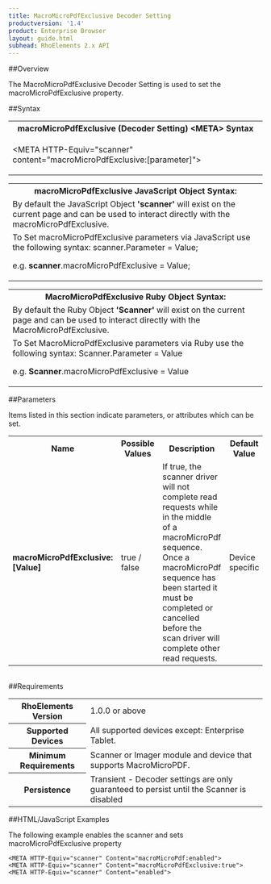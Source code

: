 ```yaml
---
title: MacroMicroPdfExclusive Decoder Setting
productversion: '1.4'
product: Enterprise Browser
layout: guide.html
subhead: RhoElements 2.x API
---
```


##Overview

The MacroMicroPdfExclusive Decoder Setting is used to set the macroMicroPdfExclusive property.

##Syntax

<table class="re-table"><tr><th class="tableHeading">macroMicroPdfExclusive (Decoder Setting) &lt;META&gt; Syntax
</th></tr><tr><td class="clsSyntaxCells clsOddRow"><p>&lt;META HTTP-Equiv="scanner" content="macroMicroPdfExclusive:[parameter]"&gt;</p></td></tr></table>
<table class="re-table"><tr><th class="tableHeading">macroMicroPdfExclusive JavaScript Object Syntax:</th></tr><tr><td class="clsSyntaxCells clsOddRow">
By default the JavaScript Object <b>'scanner'</b> will exist on the current page and can be used to interact directly with the macroMicroPdfExclusive.
</td></tr><tr><td class="clsSyntaxCells clsEvenRow">
To Set macroMicroPdfExclusive parameters via JavaScript use the following syntax: scanner.Parameter = Value;
<P />e.g. <b>scanner</b>.macroMicroPdfExclusive = Value;
</td></tr></table>
<table class="re-table"><tr><th class="tableHeading">MacroMicroPdfExclusive Ruby Object Syntax:</th></tr><tr><td class="clsSyntaxCells clsOddRow">
By default the Ruby Object <b>'Scanner'</b> will exist on the current page and can be used to interact directly with the MacroMicroPdfExclusive.
</td></tr><tr><td class="clsSyntaxCells clsEvenRow">
To Set MacroMicroPdfExclusive parameters via Ruby use the following syntax: Scanner.Parameter = Value
<P />e.g. <b>Scanner</b>.macroMicroPdfExclusive = Value
</td></tr></table>



##Parameters


Items listed in this section indicate parameters, or attributes which can be set.
<table class="re-table"><col width="20%" /><col width="20%" /><col width="38%" /><col width="22%" /><tr><th class="tableHeading">Name</th><th class="tableHeading">Possible Values</th><th class="tableHeading">Description</th><th class="tableHeading">Default Value</th></tr><tr><td class="clsSyntaxCells clsOddRow"><b>macroMicroPdfExclusive:[Value]
</b></td><td class="clsSyntaxCells clsOddRow">true / false</td><td class="clsSyntaxCells clsOddRow">If true, the scanner driver will not complete read requests while in the middle of a macroMicroPdf sequence.  Once a macroMicroPdf sequence has been started it must be completed or cancelled before the scan driver will complete other read requests.</td><td class="clsSyntaxCells clsOddRow">Device specific</td></tr></table>
<table class="re-table"><col width="78%" /><col width="8%" /><col width="1%" /><col width="5%" /><col width="1%" /><col width="5%" /><col width="2%" /></table>





##Requirements

<table class="re-table"><tr><th class="tableHeading">RhoElements Version</th><td class="clsSyntaxCell clsEvenRow">1.0.0 or above
</td></tr><tr><th class="tableHeading">Supported Devices</th><td class="clsSyntaxCell clsOddRow">All supported devices except: Enterprise Tablet.</td></tr><tr><th class="tableHeading">Minimum Requirements</th><td class="clsSyntaxCell clsOddRow">Scanner or Imager module and device that supports MacroMicroPDF.</td></tr><tr><th class="tableHeading">Persistence</th><td class="clsSyntaxCell clsEvenRow">Transient - Decoder settings are only guaranteed to persist until the Scanner is disabled</td></tr></table>


##HTML/JavaScript Examples

The following example enables the scanner and sets macroMicroPdfExclusive property

	<META HTTP-Equiv="scanner" Content="macroMicroPdf:enabled">
	<META HTTP-Equiv="scanner" Content="macroMicroPdfExclusive:true">
	<META HTTP-Equiv="scanner" Content="enabled">
					





